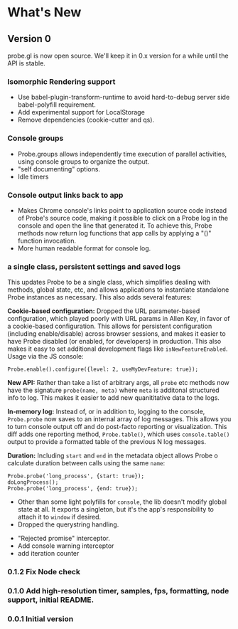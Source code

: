 # What's New

## Version 0

probe.gl is now open source. We'll keep it in 0.x version for a while until the API is stable.


### Isomorphic Rendering support
* Use babel-plugin-transform-runtime to avoid hard-to-debug server side babel-polyfill requirement.
* Add experimental support for LocalStorage
* Remove dependencies (cookie-cutter and qs).

### Console groups
- Probe.groups allows independently time execution of parallel activities, using console groups to organize the output.
- "self documenting" options.
- Idle timers

### Console output links back to app
- Makes Chrome console's links point to application source code instead of Probe's source code, making it possible to click on a Probe log in the console and open the line that generated it. To achieve this, Probe methods now return log functions that app calls by applying a "()" function invocation.
- More human readable format for console log.

### a single class, persistent settings and saved logs

This updates Probe to be a single class, which simplifies dealing with methods, global state, etc, and allows applications to instantiate standalone Probe instances as necessary. This also adds several features:

**Cookie-based configuration:** Dropped the URL parameter-based configuration, which played poorly with URL params in Allen Key, in favor of a cookie-based configuration. This allows for persistent configuration (including enable/disable) across browser sessions, and makes it easier to have Probe disabled (or enabled, for developers) in production. This also makes it easy to set additional development flags like `isNewFeatureEnabled`. Usage via the JS console:
```
Probe.enable().configure({level: 2, useMyDevFeature: true});
```

**New API:** Rather than take a list of arbitrary args, all `probe` etc methods now have the signature `probe(name, meta)` where `meta` is additonal structured info to log. This makes it easier to add new quanititative data to the logs.

**In-memory log:** Instead of, or in addition to, logging to the console, `Probe.probe` now saves to an internal array of log messages. This allows you to turn console output off and do post-facto reporting or visualization. 
This diff adds one reporting method, `Probe.table()`, which uses `console.table()` output to provide a formatted table of the previous N log messages.

**Duration:** Including `start` and `end` in the metadata object allows Probe
o calculate duration between calls using the same `name`:

```
Probe.probe('long_process', {start: true});
doLongProcess();
Probe.probe('long_process', {end: true});
```

* Other than some light polyfills for `console`, the lib doesn't modify
global state at all. It exports a singleton,
but it's the app's responsibility to attach it to `window` if desired.
* Dropped the querystring handling.

- "Rejected promise" interceptor.
- Add console warning interceptor
- add iteration counter

### 0.1.2 Fix Node check
### 0.1.0 Add high-resolution timer, samples, fps, formatting, node support, initial README.
### 0.0.1 Initial version
